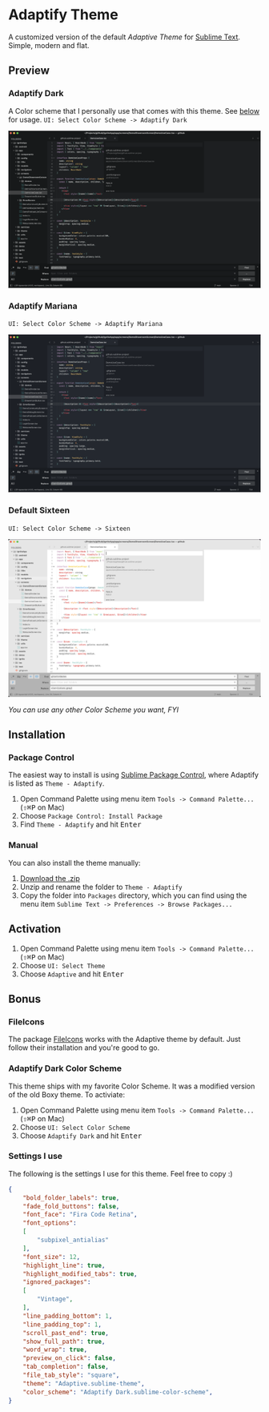 # Adaptify Theme
A customized version of the default _*Adaptive Theme*_ for [Sublime Text](https://www.sublimetext.com). Simple, modern and flat.

## Preview
### Adaptify Dark
A Color scheme that I personally use that comes with this theme. See [below](#Adaptify-dark-color-scheme) for usage.
`UI: Select Color Scheme -> Adaptify Dark`

![Adaptify Dark](screenshots/adaptify-dark.png)

### Adaptify Mariana
`UI: Select Color Scheme -> Adaptify Mariana`

![Adaptify Mariana](screenshots/adaptify-mariana.png)

### Default Sixteen
`UI: Select Color Scheme -> Sixteen`

![Default Sixteen](screenshots/default-sixteen.png)

_You can use any other Color Scheme you want, FYI_

## Installation

### Package Control
The easiest way to install is using [Sublime Package Control](https://sublime.wbond.net), where Adaptify is listed as `Theme - Adaptify`.

1. Open Command Palette using menu item `Tools -> Command Palette...` (<kbd>⇧</kbd><kbd>⌘</kbd><kbd>P</kbd> on Mac)
2. Choose `Package Control: Install Package`
3. Find `Theme - Adaptify` and hit <kbd>Enter</kbd>

### Manual
You can also install the theme manually:

1. [Download the .zip](https://github.com/lodev09/Adaptify/archive/refs/heads/master.zip)
2. Unzip and rename the folder to `Theme - Adaptify`
3. Copy the folder into `Packages` directory, which you can find using the menu item `Sublime Text -> Preferences -> Browse Packages...`

## Activation
1. Open Command Palette using menu item `Tools -> Command Palette...` (<kbd>⇧</kbd><kbd>⌘</kbd><kbd>P</kbd> on Mac)
2. Choose `UI: Select Theme`
3. Choose `Adaptive` and hit <kbd>Enter</kbd>

## Bonus

### FileIcons
The package [FileIcons](https://packagecontrol.io/packages/FileIcons) works with the Adaptive theme by default. Just follow their installation and you're good to go.

### Adaptify Dark Color Scheme
This theme ships with my favorite Color Scheme. It was a modified version of the old Boxy theme. To activiate:

1. Open Command Palette using menu item `Tools -> Command Palette...` (<kbd>⇧</kbd><kbd>⌘</kbd><kbd>P</kbd> on Mac)
2. Choose `UI: Select Color Scheme`
3. Choose `Adaptify Dark` and hit <kbd>Enter</kbd>

### Settings I use
The following is the settings I use for this theme. Feel free to copy :)

```json
{
	"bold_folder_labels": true,
	"fade_fold_buttons": false,
	"font_face": "Fira Code Retina",
	"font_options":
	[
		"subpixel_antialias"
	],
	"font_size": 12,
	"highlight_line": true,
	"highlight_modified_tabs": true,
	"ignored_packages":
	[
		"Vintage",
	],
	"line_padding_bottom": 1,
	"line_padding_top": 1,
	"scroll_past_end": true,
	"show_full_path": true,
	"word_wrap": true,
	"preview_on_click": false,
	"tab_completion": false,
	"file_tab_style": "square",
	"theme": "Adaptive.sublime-theme",
	"color_scheme": "Adaptify Dark.sublime-color-scheme",
}
```
